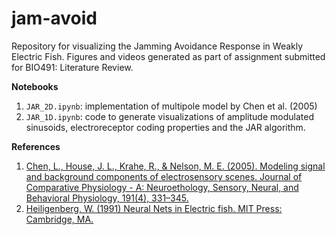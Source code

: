 # jam-avoid
Repository for visualizing the Jamming Avoidance Response in Weakly Electric Fish. Figures and videos generated as part of assignment submitted for BIO491: Literature Review.

**Notebooks**
1. `JAR_2D.ipynb`: implementation of multipole model by Chen et al. (2005)
2. `JAR_1D.ipynb`: code to generate visualizations of amplitude modulated sinusoids, electroreceptor coding properties and the JAR algorithm.

**References**
1. [Chen, L., House, J. L., Krahe, R., & Nelson, M. E. (2005). Modeling signal and background components of electrosensory scenes. Journal of Comparative Physiology - A: Neuroethology, Sensory, Neural, and Behavioral Physiology, 191(4), 331–345.](https://doi.org/10.1007/s00359-004-0587-3)
2. [Heiligenberg, W. (1991) Neural Nets in Electric fish. MIT Press: Cambridge, MA.](https://mitpress.mit.edu/books/neural-nets-electric-fish) 

